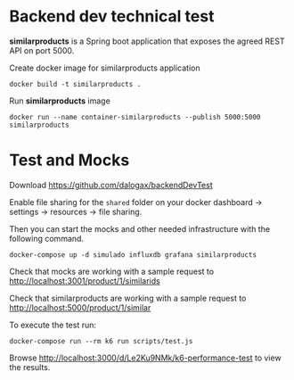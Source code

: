 # Backend dev technical test

**similarproducts** is a Spring boot application that exposes the agreed REST API on port 5000.

Create docker image for similarproducts application
```
docker build -t similarproducts .
```
Run **similarproducts** image
```
docker run --name container-similarproducts --publish 5000:5000 similarproducts
```

# Test and Mocks
Download https://github.com/dalogax/backendDevTest

Enable file sharing for the `shared` folder on your docker dashboard -> settings -> resources -> file sharing.

Then you can start the mocks and other needed infrastructure with the following command.
```
docker-compose up -d simulado influxdb grafana similarproducts
```
Check that mocks are working with a sample request to 
    [http://localhost:3001/product/1/similarids](http://localhost:3001/product/1/similarids)

Check that similarproducts are working with a sample request to
    [http://localhost:5000/product/1/similar](http://localhost:5000/product/1/similar)
    
To execute the test run:
```
docker-compose run --rm k6 run scripts/test.js
```
Browse [http://localhost:3000/d/Le2Ku9NMk/k6-performance-test](http://localhost:3000/d/Le2Ku9NMk/k6-performance-test) to view the results.
